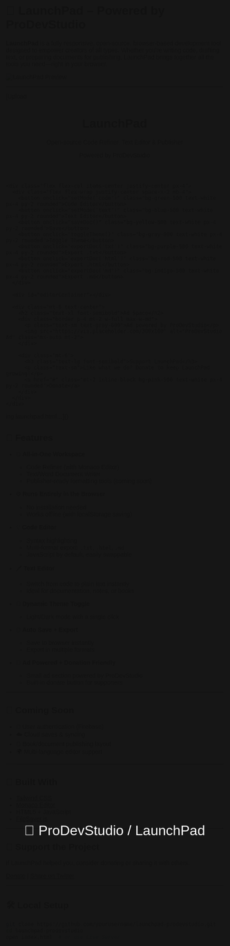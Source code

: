 # 🚀 LaunchPad – Powered by ProDevStudio

**LaunchPad** is a fully responsive, open-source, browser-based development tool designed to empower creators of all types. Whether you're writing code, drafting text, or preparing documents for publishing, LaunchPad brings together all the tools you need—right in your browser.

![LaunchPad Preview](https://via.placeholder.com/1000x300?text=LaunchPad+by+ProDevStudio)

---
[Upload

<!DOCTYPE html>
<html lang="en">
<head>
  <meta charset="UTF-8" />
  <meta name="viewport" content="width=device-width, initial-scale=1.0" />
  <title>LaunchPad | Powered by ProDevStudio</title>
  <link href="https://cdn.jsdelivr.net/npm/tailwindcss@2.2.16/dist/tailwind.min.css" rel="stylesheet">
  <script src="https://cdnjs.cloudflare.com/ajax/libs/monaco-editor/0.34.1/min/vs/loader.min.js"></script>
  <script src="https://cdnjs.cloudflare.com/ajax/libs/FileSaver.js/2.0.5/FileSaver.min.js"></script>
  <style>
    body {
      font-family: 'Arial', sans-serif;
      background-color: #f0f4f8;
      transition: background-color 0.3s, color 0.3s;
    }
    #splash {
      position: fixed;
      top: 0;
      left: 0;
      width: 100vw;
      height: 100vh;
      background: #111;
      color: #fff;
      display: flex;
      align-items: center;
      justify-content: center;
      font-size: 2rem;
      z-index: 9999;
      animation: fadeOut 3s forwards;
    }
    @keyframes fadeOut {
      0% { opacity: 1; }
      90% { opacity: 0; }
      100% { opacity: 0; display: none; }
    }
    #editorContainer {
      width: 100%;
      height: 400px;
      border: 1px solid #ccc;
      border-radius: 8px;
      overflow: hidden;
    }
  </style>
</head>
<body class="text-gray-900">
  <div id="splash">🚀 ProDevStudio / LaunchPad</div>

  <div id="main" class="hidden">
    <header class="text-center py-6">
      <h1 class="text-4xl font-bold">LaunchPad</h1>
      <p class="text-lg">Open-source Code Refiner, Text Editor & Publisher</p>
      <p class="text-sm text-gray-500">Powered by ProDevStudio</p>
    </header>

    <div class="flex flex-col items-center justify-center px-4">
      <div class="flex flex-wrap justify-center space-x-2 mb-4">
        <button onclick="setMode('code')" class="bg-green-500 text-white px-4 py-2 rounded">Code Editor</button>
        <button onclick="setMode('text')" class="bg-blue-500 text-white px-4 py-2 rounded">Text Editor</button>
        <button onclick="saveDoc()" class="bg-yellow-500 text-white px-4 py-2 rounded">Save</button>
        <button onclick="toggleTheme()" class="bg-gray-800 text-white px-4 py-2 rounded">Toggle Theme</button>
        <button onclick="exportDoc('txt')" class="bg-purple-500 text-white px-4 py-2 rounded">Export .txt</button>
        <button onclick="exportDoc('html')" class="bg-red-500 text-white px-4 py-2 rounded">Export .html</button>
        <button onclick="exportDoc('md')" class="bg-indigo-500 text-white px-4 py-2 rounded">Export .md</button>
      </div>

      <div id="editorContainer"></div>

      <div class="mt-6 text-center">
        <h2 class="text-xl font-semibold">Ad Space</h2>
        <div class="border p-4 mt-2 w-full max-w-md">
          <p class="text-sm text-gray-600">Ad powered by ProDevStudio</p>
          <img src="https://via.placeholder.com/300x100" alt="ProDevStudio Ad" class="mx-auto mt-2">
        </div>

        <div class="mt-6">
          <h3 class="text-lg font-semibold">Support LaunchPad</h3>
          <p class="text-sm">Like what we do? Donate to keep LaunchPad growing!</p>
          <a href="#" class="mt-2 inline-block bg-pink-500 text-white px-4 py-2 rounded">Donate</a>
        </div>
      </div>
    </div>
  </div>

  <script>
    let editor;
    let mode = 'code';

    require.config({ paths: { vs: "https://cdnjs.cloudflare.com/ajax/libs/monaco-editor/0.34.1/min/vs" } });
    require(["vs/editor/editor.main"], function () {
      editor = monaco.editor.create(document.getElementById("editorContainer"), {
        value: localStorage.getItem('launchpad_content') || "",
        language: "javascript",
        theme: "vs-dark",
        automaticLayout: true
      });
    });

    function setMode(newMode) {
      mode = newMode;
      const language = newMode === 'code' ? 'javascript' : 'plaintext';
      monaco.editor.setModelLanguage(editor.getModel(), language);
    }

    function saveDoc() {
      const content = editor.getValue();
      localStorage.setItem('launchpad_content', content);
      alert('Document saved locally.');
    }

    function exportDoc(format) {
      const content = editor.getValue();
      let blob;
      let filename = `launchpad_export.${format}`;
      if (format === 'html') {
        const html = `<!DOCTYPE html><html><head><meta charset='UTF-8'></head><body><pre>${content}</pre></body></html>`;
        blob = new Blob([html], { type: 'text/html;charset=utf-8' });
      } else if (format === 'md') {
        blob = new Blob([content], { type: 'text/markdown;charset=utf-8' });
      } else {
        blob = new Blob([content], { type: 'text/plain;charset=utf-8' });
      }
      saveAs(blob, filename);
    }

    function toggleTheme() {
      const currentTheme = editor._themeService._theme.themeName;
      const newTheme = currentTheme === 'vs-dark' ? 'vs-light' : 'vs-dark';
      monaco.editor.setTheme(newTheme);
    }

    window.onload = () => {
      const splash = document.getElementById('splash');
      const main = document.getElementById('main');
      setTimeout(() => {
        splash.style.opacity = 0;
        setTimeout(() => {
          splash.style.display = 'none';
          main.classList.remove('hidden');
        }, 500);
      }, 3000);
    }
  </script>
</body>
</html>
ing launchpad.html…]()

## 🧰 Features

- 🎯 **All-in-One Workspace**
  - Code Refiner (with Monaco Editor)
  - Text/Word Document Writer
  - Publisher-ready formatting tools (coming soon)

- 🌐 **Runs Entirely in the Browser**
  - No installation needed
  - Works offline (with localStorage saving)

- 💡 **Code Editor**
  - Syntax highlighting
  - Multi-format export: `.txt`, `.html`, `.md`
  - JavaScript by default, easily swappable

- 🖊️ **Text Editor**
  - Switch from code to plain text instantly
  - Ideal for documentation, notes, or books

- 🎨 **Dynamic Theme Toggle**
  - Light/Dark mode with a single click

- 💾 **Auto Save + Export**
  - Save to browser instantly
  - Export in multiple formats

- 🎁 **Ad Powered + Donation Friendly**
  - Small ad section powered by ProDevStudio
  - Built-in donate button for supporters

---

## 🧪 Coming Soon

- 🔐 User authentication (Firebase)
- ☁️ Cloud saves & syncing
- 📘 Book/document publishing layout
- 🌍 Multi-language editor support

---

## 🔧 Built With

- [Tailwind CSS](https://tailwindcss.com/)
- [Monaco Editor](https://microsoft.github.io/monaco-editor/)
- HTML5 + JavaScript
- [FileSaver.js](https://github.com/eligrey/FileSaver.js)

---

## 💖 Support the Project

If LaunchPad helped you, consider donating or sharing it with others:

[Donate](#) | [Share on Twitter](https://twitter.com/intent/tweet?text=Check+out+LaunchPad+by+ProDevStudio!+An+all-in-one+code+and+text+editor+in+the+browser.&url=https://yourusername.github.io/launchpad-prodevstudio)

---

## 🛠️ Local Setup

```bash
git clone https://github.com/yourusername/launchpad-prodevstudio.git
cd launchpad-prodevstudio
open index.html  # or use Live Server
